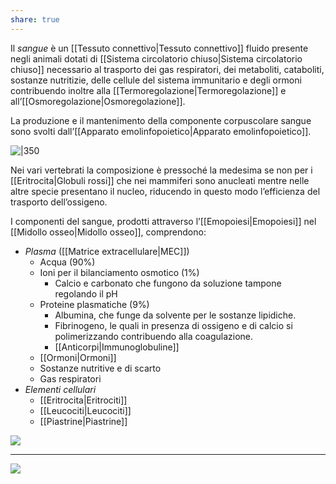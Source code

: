 ```yaml
---
share: true
---
```

Il *sangue* è un [[Tessuto connettivo|Tessuto connettivo]] fluido presente negli animali dotati di [[Sistema circolatorio chiuso|Sistema circolatorio chiuso]] necessario al trasporto dei gas respiratori, dei metaboliti, cataboliti, sostanze nutritizie, delle cellule del sistema immunitario e degli ormoni contribuendo inoltre alla [[Termoregolazione|Termoregolazione]] e all’[[Osmoregolazione|Osmoregolazione]].

La produzione e il mantenimento della componente corpuscolare sangue sono svolti dall’[[Apparato emolinfopoietico|Apparato emolinfopoietico]].

![|350](a6dca2d171dfa1df8b9366f1f663e63b_MD5%201.png)

Nei vari vertebrati la composizione è pressoché la medesima se non per i [[Eritrocita|Globuli rossi]] che nei mammiferi sono anucleati mentre nelle altre specie presentano il nucleo, riducendo in questo modo l’efficienza del trasporto dell’ossigeno.

I componenti del sangue, prodotti attraverso l’[[Emopoiesi|Emopoiesi]] nel [[Midollo osseo|Midollo osseo]], comprendono:
- *Plasma* ([[Matrice extracellulare|MEC]])
	- Acqua (90%)
	- Ioni per il bilanciamento osmotico (1%)
		- Calcio e carbonato che fungono da soluzione tampone regolando il pH
	- Proteine plasmatiche (9%)
		- Albumina, che funge da solvente per le sostanze lipidiche.
		- Fibrinogeno, le quali in presenza di ossigeno e di calcio si polimerizzando contribuendo alla coagulazione.
		- [[Anticorpi|Immunoglobuline]]
	- [[Ormoni|Ormoni]]
	- Sostanze nutritive e di scarto
	- Gas respiratori
- *Elementi cellulari*
	- [[Eritrocita|Eritrociti]]
	- [[Leucociti|Leucociti]]
	- [[Piastrine|Piastrine]]

![](beb86d4382d13b8349c601b2f34a6a88_MD5%201.png)

---
![](cfbfd52611c907eafb77510868028817_MD5%201.png)